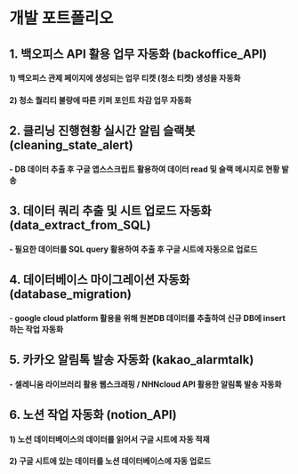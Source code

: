 # 개발 포트폴리오

## 1. 백오피스 API 활용 업무 자동화 (backoffice_API)
#### 1) 백오피스 관제 페이지에 생성되는 업무 티켓 (청소 티켓) 생성을 자동화
#### 2) 청소 퀄리티 불량에 따른 키퍼 포인트 차감 업무 자동화

## 2. 클리닝 진행현황 실시간 알림 슬랙봇 (cleaning_state_alert)
#### - DB 데이터 추출 후 구글 앱스스크립트 활용하여 데이터 read 및 슬랙 메시지로 현황 발송

## 3. 데이터 쿼리 추출 및 시트 업로드 자동화 (data_extract_from_SQL)
#### - 필요한 데이터를 SQL query 활용하여 추출 후 구글 시트에 자동으로 업로드

## 4. 데이터베이스 마이그레이션 자동화 (database_migration)
#### - google cloud platform 활용을 위해 원본DB 데이터를 추출하여 신규 DB에 insert하는 작업 자동화

## 5. 카카오 알림톡 발송 자동화 (kakao_alarmtalk)
#### - 셀레니움 라이브러리 활용 웹스크래핑 / NHNcloud API 활용한 알림톡 발송 자동화

## 6. 노션 작업 자동화 (notion_API)
#### 1) 노션 데이터베이스의 데이터를 읽어서 구글 시트에 자동 적재
#### 2) 구글 시트에 있는 데이터를 노션 데이터베이스에 자동 업로드
